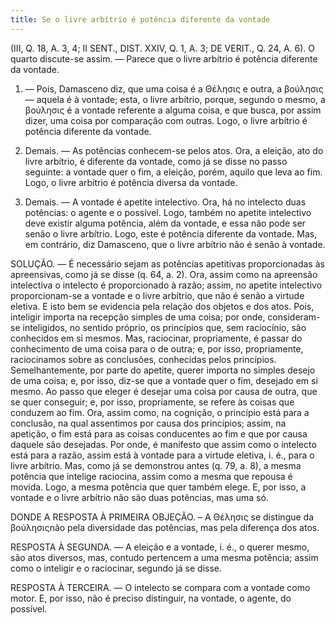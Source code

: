 ```yaml
---
title: Se o livre arbítrio é potência diferente da vontade
---
```


(III, Q. 18, A. 3, 4; II SENT., DIST. XXIV, Q. 1, A. 3; DE VERIT., Q. 24, A. 6).
  O quarto discute-se assim. ― Parece que o livre arbítrio é potência diferente da vontade.  

1. ― Pois, Damasceno diz, que uma coisa é a Θέλησις e outra, a βούλησις — aquela é à vontade; esta, o livre arbítrio, porque, segundo o mesmo, a βούλησις é a vontade referente a alguma coisa, e que busca, por assim dizer, uma coisa por comparação com outras. Logo, o livre arbítrio é potência diferente da vontade.  

2. Demais. ― As potências conhecem-se pelos atos. Ora, a eleição, ato do livre arbítrio, é diferente da vontade, como já se disse no passo seguinte: a vontade quer o fim, a eleição, porém, aquilo que leva ao fim. Logo, o livre arbítrio é potência diversa da vontade. 

3. Demais. ― A vontade é apetite intelectivo. Ora, há no intelecto duas potências: o agente e o possível. Logo, também no apetite intelectivo deve existir alguma potência, além da vontade, e essa não pode ser senão o livre arbítrio. Logo, este é potência diferente da vontade.  Mas, em contrário, diz Damasceno, que o livre arbítrio não é senão à vontade.  

SOLUÇÃO. ― É necessário sejam as potências apetitivas proporcionadas às apreensivas, como já se disse (q. 64, a. 2). Ora, assim como na apreensão intelectiva o intelecto é proporcionado à razão; assim, no apetite intelectivo proporcionam-se a vontade e o livre arbítrio, que não é senão a virtude eletiva. E isto bem se evidencia pela relação dos objetos e dos atos. Pois, inteligir importa na recepção simples de uma coisa; por onde, consideram-se inteligidos, no sentido próprio, os princípios que, sem raciocínio, são conhecidos em si mesmos. Mas, raciocinar, propriamente, é passar do conhecimento de uma coisa para o de outra; e, por isso, propriamente, raciocinamos sobre as conclusões, conhecidas pelos princípios. Semelhantemente, por parte do apetite, querer importa no simples desejo de uma coisa; e, por isso, diz-se que a vontade quer o fim, desejado em si mesmo. Ao passo que eleger é desejar uma coisa por causa de outra, que se quer conseguir; e, por isso, propriamente, se refere às coisas que conduzem ao fim. Ora, assim como, na cognição, o princípio está para a conclusão, na qual assentimos por causa dos princípios; assim, na apetição, o fim está para as coisas conducentes ao fim e que por causa daquele são desejadas. Por onde, é manifesto que assim como o intelecto está para a razão, assim está à vontade para a virtude eletiva, i. é., para o livre arbítrio. Mas, como já se demonstrou antes (q. 79, a. 8), a mesma potência que intelige raciocina, assim como a mesma que repousa é movida. Logo, a mesma potência que quer também elege. E, por isso, a vontade e o livre arbítrio não são duas potências, mas uma só.  

DONDE A RESPOSTA À PRIMEIRA OBJEÇÃO. – A Θέλησις se distingue da βούλησιςnão pela diversidade das potências, mas pela diferença dos atos.  

RESPOSTA À SEGUNDA. ― A eleição e a vontade, i. é., o querer mesmo, são atos diversos, mas, contudo pertencem a uma mesma potência; assim como o inteligir e o raciocinar, segundo já se disse.  

RESPOSTA À TERCEIRA. ― O intelecto se compara com a vontade como motor. E, por isso, não é preciso distinguir, na vontade, o agente, do possível.